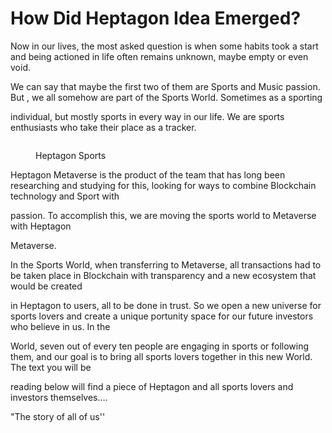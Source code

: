 # How Did Heptagon Idea Emerged?

&#x20;       Now in our lives, the most asked question is when some habits took a start and being actioned in life often remains unknown, maybe empty or even void.

We can say that maybe the first two of them are Sports and Music passion. But , we all somehow are part of the Sports World. Sometimes as a sporting

individual, but mostly sports in every way in our life. We are sports enthusiasts who take their place as a tracker.

&#x20;

<figure><img src="../.gitbook/assets/metaverse Kopyası.png" alt=""><figcaption><p>Heptagon Sports</p></figcaption></figure>

&#x20;

Heptagon Metaverse is the product of the team that has long been researching and studying for this, looking for ways to combine Blockchain technology and Sport with

passion. To accomplish this, we are moving the sports world to Metaverse with Heptagon

Metaverse.

&#x20;

In the Sports World, when transferring to Metaverse, all transactions had to be taken place in Blockchain with transparency and a new ecosystem that would be created

in Heptagon to users, all to be done in trust. So we open a new universe for sports lovers and create a unique portunity space for our future investors who believe in us. In the

World, seven out of every ten people are engaging in sports or following them, and our goal is to bring all sports lovers together in this new World. The text you will be

reading below will find a piece of Heptagon and all sports lovers and investors themselves….

&#x20;

&#x20;

"The story of all of us''
